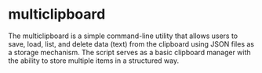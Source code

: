 # multiclipboard
The multiclipboard is a simple command-line utility that allows users to save, load, list, and delete data (text) from the clipboard using JSON files as a storage mechanism. The script serves as a basic clipboard manager with the ability to store multiple items in a structured way.
